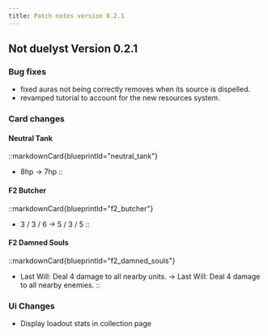 ```yaml
---
title: Patch notes version 0.2.1
---
```


## Not duelyst Version 0.2.1

### Bug fixes

- fixed auras not being correctly removes when its source is dispelled.
- revamped tutorial to account for the new resources system.

### Card changes

#### Neutral Tank

::markdownCard{blueprintId="neutral_tank"}
- 8hp -> 7hp
::

#### F2 Butcher

::markdownCard{blueprintId="f2_butcher"}
- 3 / 3 / 6 -> 5 / 3 / 5
::
#### F2 Damned Souls

::markdownCard{blueprintId="f2_damned_souls"}
- Last Will: Deal 4 damage to all nearby units. -> Last Will: Deal 4 damage to all nearby enemies.
::

### Ui Changes

- Display loadout stats in collection page